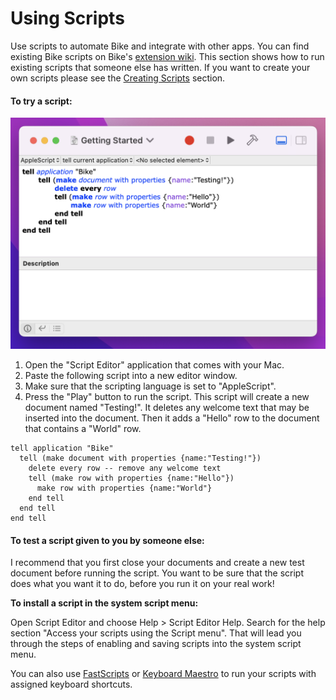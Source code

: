 # Using Scripts

Use scripts to automate Bike and integrate with other apps. You can find existing Bike scripts on Bike's [extension wiki](https://support.hogbaysoftware.com/t/bike-extensions-wiki/4810). This section shows how to run existing scripts that someone else has written. If you want to create your own scripts please see the [Creating Scripts](../customizing-bike/creating-scripts.md) section.

#### To try a script:

![](<../.gitbook/assets/Screen Shot 2022-05-05 at 12.25.09 PM.png>)

1. Open the "Script Editor" application that comes with your Mac.
2. Paste the following script into a new editor window.
3. Make sure that the scripting language is set to "AppleScript".
4. Press the "Play" button to run the script. This script will create a new document named "Testing!". It deletes any welcome text that may be inserted into the document. Then it adds a "Hello" row to the document that contains a "World" row.

```
tell application "Bike"
  tell (make document with properties {name:"Testing!"})
    delete every row -- remove any welcome text
    tell (make row with properties {name:"Hello"})
      make row with properties {name:"World"}
    end tell
  end tell
end tell
```

#### **To test a script given to you by someone else:**

I recommend that you first close your documents and create a new test document before running the script. You want to be sure that the script does what you want it to do, before you run it on your real work!

**To install a script in the system script menu:**

Open Script Editor and choose Help > Script Editor Help. Search for the help section "Access your scripts using the Script menu". That will lead you through the steps of enabling and saving scripts into the system script menu.

You can also use [FastScripts](http://www.red-sweater.com/fastscripts/) or [Keyboard Maestro](http://www.keyboardmaestro.com/main/) to run your scripts with assigned keyboard shortcuts.
